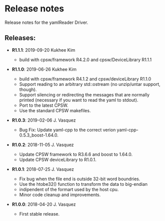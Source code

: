 # Release notes

Release notes for the yamlReader Driver.

## Releases:
* __R1.1.1__: 2019-09-20 Kukhee Kim
  * build with cpsw/framework R4.2.0 and cpsw/DeviceLibrary R1.1.1

* __R1.1.0__: 2019-06-26 Kukhee Kim
  * build with cpsw/framework R4.1.2 and cpsw/deviceLibrary R1.1.0
  * Support reading to an arbitrary std::ostream
    (no unzip/untar support, though).
  * Support silencing or redirecting the messages that 
    are normally printed (necessary if you want to 
    read the yaml to stdout).
  * Port to the latest CPSW.
  * Use the standard CPSW makefiles.

* __R1.0.3__: 2019-02-06 J. Vasquez
  * Bug Fix: Update yaml-cpp to the correct verion 
    yaml-cpp-0.5.3_boost-1.64.0.

* __R1.0.2__: 2018-11-05 J. Vasquez
  * Update CPSW framework to R3.6.6 and boost to 1.64.0.
  * Update CPSW deviceLibrary to R1.0.1.

* __R1.0.1__: 2018-07-25 J. Vasquez
  * Fix bug when the file end is outside 32-bit word boundries.
  * Use the htobe32() function to transform the data to big-endian 
  *   indipendent of the formart used by the host cpu.  
  * Minor code cleanup and improvements.

* __R1.0.0__: 2018-04-20 J. Vasquez
  * First stable release.
